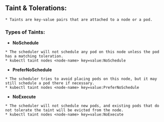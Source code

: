 ## Taint & Tolerations:
```
* Taints are key-value pairs that are attached to a node or a pod. 
```
### Types of Taints:
- **NoSchedule**
```
* The scheduler will not schedule any pod on this node unless the pod has a matching toleration.
* kubectl taint nodes <node-name> key=value:NoSchedule
```
- **PreferNoSchedule**
```
* The scheduler tries to avoid placing pods on this node, but it may still schedule a pod there if necessary.
* kubectl taint nodes <node-name> key=value:PreferNoSchedule
```
- **NoExecute**
```
* The scheduler will not schedule new pods, and existing pods that do not tolerate the taint will be evicted from the node.
* kubectl taint nodes <node-name> key=value:NoExecute
```
